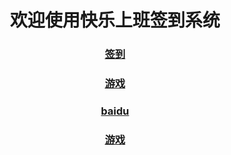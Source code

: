 <html>
<head>
<meta charset="UTF-8">
<title>欢迎使用快乐上班签到系统1</title>
</head>
<body style="text-align:center">
<h1 style="line-height:height fontSize=200px;">
欢迎使用快乐上班签到系统<br />
</h1>
<h3><a href="oa.html">签到</a></h3>
<h3><a href="game.html">游戏</a></h3>
<h3><a href="http://baidu.com/">baidu</a></h3>
<h3><a href="game.html">游戏</a></h3>
</body>
</html>
